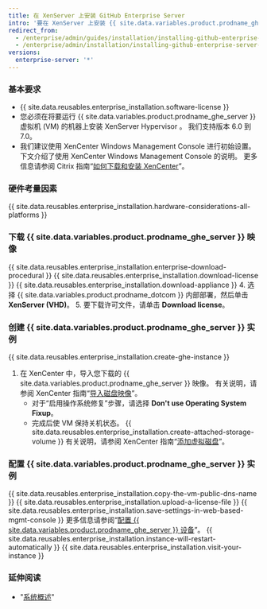 ```yaml
---
title: 在 XenServer 上安装 GitHub Enterprise Server
intro: '要在 XenServer 上安装 {{ site.data.variables.product.prodname_ghe_server }}，您必须先将 {{ site.data.variables.product.prodname_ghe_server }} 磁盘映像部署到 XenServer 主机。'
redirect_from:
  - /enterprise/admin/guides/installation/installing-github-enterprise-on-xenserver/
  - /enterprise/admin/installation/installing-github-enterprise-server-on-xenserver
versions:
  enterprise-server: '*'
---
```


### 基本要求

- {{ site.data.reusables.enterprise_installation.software-license }}
- 您必须在将要运行 {{ site.data.variables.product.prodname_ghe_server }} 虚拟机 (VM) 的机器上安装 XenServer Hypervisor 。 我们支持版本 6.0 到 7.0。
- 我们建议使用 XenCenter Windows Management Console 进行初始设置。 下文介绍了使用 XenCenter Windows Management Console 的说明。 更多信息请参阅 Citrix 指南“[如何下载和安装 XenCenter](https://support.citrix.com/article/CTX118531)”。

### 硬件考量因素

{{ site.data.reusables.enterprise_installation.hardware-considerations-all-platforms }}

### 下载 {{ site.data.variables.product.prodname_ghe_server }} 映像

{{ site.data.reusables.enterprise_installation.enterprise-download-procedural }}
{{ site.data.reusables.enterprise_installation.download-license }}
{{ site.data.reusables.enterprise_installation.download-appliance }}
4. 选择 {{ site.data.variables.product.prodname_dotcom }} 内部部署，然后单击 **XenServer (VHD)**。
5. 要下载许可文件，请单击 **Download license**。

### 创建 {{ site.data.variables.product.prodname_ghe_server }} 实例

{{ site.data.reusables.enterprise_installation.create-ghe-instance }}

1. 在 XenCenter 中，导入您下载的 {{ site.data.variables.product.prodname_ghe_server }} 映像。 有关说明，请参阅 XenCenter 指南“[导入磁盘映像](https://docs.citrix.com/en-us/xencenter/current-release/vms-importdiskimage.html)”。
    - 对于“启用操作系统修复”步骤，请选择 **Don't use Operating System Fixup**。
    - 完成后使 VM 保持关机状态。
{{ site.data.reusables.enterprise_installation.create-attached-storage-volume }} 有关说明，请参阅 XenCenter 指南“[添加虚拟磁盘](https://docs.citrix.com/en-us/xencenter/current-release/vms-storage-addnewdisk.html)”。

### 配置 {{ site.data.variables.product.prodname_ghe_server }} 实例

{{ site.data.reusables.enterprise_installation.copy-the-vm-public-dns-name }}
{{ site.data.reusables.enterprise_installation.upload-a-license-file }}
{{ site.data.reusables.enterprise_installation.save-settings-in-web-based-mgmt-console }} 更多信息请参阅“[配置 {{ site.data.variables.product.prodname_ghe_server }} 设备](/enterprise/admin/guides/installation/configuring-the-github-enterprise-server-appliance)”。
{{ site.data.reusables.enterprise_installation.instance-will-restart-automatically }}
{{ site.data.reusables.enterprise_installation.visit-your-instance }}

### 延伸阅读

 - "[系统概述](/enterprise/admin/guides/installation/system-overview)"
